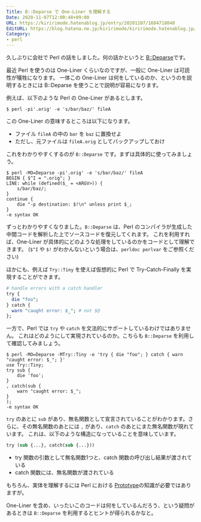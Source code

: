 ```yaml
---
Title: B::Deparse で One-Liner を理解する
Date: 2020-11-07T12:00:48+09:00
URL: https://kiririmode.hatenablog.jp/entry/20201107/1604718048
EditURL: https://blog.hatena.ne.jp/kiririmode/kiririmode.hatenablog.jp/atom/entry/26006613649884754
Category:
- perl
---
```


久しぶりに会社で Perl の話をしました。何の話かというと [B::Deparse](https://perldoc.perl.org/B::Deparse)です。

最近 Perl を使うのは One-Liner くらいなのですが、一般に One-Liner は可読性が犠牲になります。
一体この One-Liner は何をしているのか、というのを説明するときには B::Deparse を使うことで説明が容易になります。

例えば、以下のような Perl の One-Liner があるとします。

```shell
$ perl -pi'.orig' -e 's/bar/baz/' fileA
```

この One-Liner の意味するところは以下になります。

- ファイル `fileA` の中の `bar` を `baz` に置換せよ
- ただし、元ファイルは `fileA.orig` としてバックアップしておけ

これをわかりやすくするのが `B::Deparse` です。まずは具体的に使ってみましょう。

```shell
$ perl -MO=Deparse -pi'.orig' -e 's/bar/baz/' fileA
BEGIN { $^I = ".orig"; }
LINE: while (defined($_ = <ARGV>)) {
    s/bar/baz/;
}
continue {
    die "-p destination: $!\n" unless print $_;
}
-e syntax OK
```

ずっとわかりやすくなりました。`B::Deparse` は、Perl のコンパイラが生成した中間コードを解析した上でソースコードを復元してくれます。
これを利用すれば、One-Liner が具体的にどのような処理をしているのかをコードとして理解できます。
(`$^I` や `$!` がわかんないという場合は、`perldoc perlvar` をご参照ください)


ほかにも、例えば `Try::Tiny` を使えば仮想的に Perl で Try-Catch-Finally を実現することができます。

```perl
# handle errors with a catch handler
try {
  die "foo";
} catch {
  warn "caught error: $_"; # not $@
};
```

一方で、Perl では `try` や `catch` を文法的にサポートしているわけではありません。
これはどのようにして実現されているのか。こちらも `B::Deparse` を利用して確認してみましょう。

```shell
$ perl -MO=Deparse -MTry::Tiny -e 'try { die "foo"; } catch { warn "caught error: $_"; }'
use Try::Tiny;
try sub {
    die 'foo';
}
, catch(sub {
    warn "caught error: $_";
}
);
-e syntax OK
```

`try` のあとに `sub` があり、無名関数として宣言されていることがわかります。さらに、その無名関数のあとには `,` があり、`catch` のあとにまた無名関数が現れています。
これは、以下のような構造になっていることを意味しています。

```perl
try (sub {...}, catch(sub {...}))
```

- try 関数の引数として無名関数1つと、catch 関数の呼び出し結果が渡されている
- catch 関数には、無名関数が渡されている

もちろん、実体を理解するには Perl における [Prototype](https://perldoc.perl.org/perlsub#Prototypes)の知識が必要ではありますが。

One-Liner を含め、いったいこのコードは何をしているんだろう、という疑問があるときは `B::Deparse` を利用するとヒントが得られるかなと。
